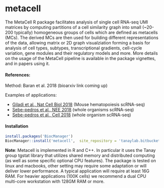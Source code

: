 metacell
========

The MetaCell R package facilitates analysis of single cell RNA-seq UMI matrices by computing partitions of a cell similarity graph into small (~20-200 typically) homogeneous groups of cells which are defined as metacells (MCs). The derived MCs are then used for building different representations of the data, allowing matrix or 2D graph visualziation forming a basis for analysis of cell types, subtypes, transcriptional gradients, cell-cycle variation, gene modules and their regulatory models and more. More details on the usage of the MetaCell pipeline is available in the package vignettes, and in papers using it.

#### References:

Method: Baran et al. 2018 (bioarxiv link coming up)

Examples of applications:

-   [Giladi et al., Nat Cell Biol 2018](http://www.nature.com/articles/s41556-018-0121-4) (Mouse hematopoiesis scRNA-seq)
-   [Sebe-pedros et al., NEE 2018](https://www.nature.com/articles/s41559-018-0575-6) (whole organisms scRNA-seq)
-   [Sebe-pedros et al., Cell 2018](https://www.cell.com/cell/abstract/S0092-8674(18)30596-8) (whole organism scRNA-seq)

#### Installation

``` r
install.packages('BiocManager') 
BiocManager::install('metacell',  site_repository = 'tanaylab.bitbucket.io/repo')
```

**Note**: Metacell is implemented in R and C++. In particular it uses the Tanay group tgstat library that utilizes shared memory and distributed computing (as well as some specific optional CPU features). The package is tested on linux and macbooks, other setting may require some adaptation or will deliver lower performance. A typical application will require at least 16G RAM. For heavier applications (100K cells) we recommend a dual CPU multi-core workstation with 128GM RAM or more.
